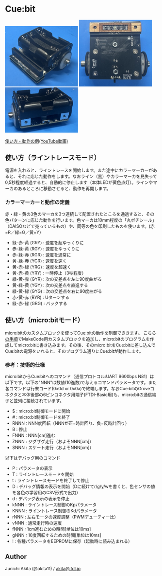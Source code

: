 # Cue:bit

<img src="https://github.com/akita11/Cuebit/blob/main/Cuebit1.jpg" width="240px">

<img src="https://github.com/akita11/Cuebit/blob/main/Cuebit2.jpg" width="240px">

<img src="https://github.com/akita11/Cuebit/blob/main/Cuebit3.jpg" width="240px">

[使い方・動作の例(YouTube動画)](https://youtu.be/czKjS_mCOlM)


## 使い方（ライントレースモード）

電源を入れると、ライントレースを開始します。また途中にカラーマーカーがあると、それに応じた動作をします。なおライン（黒）やカラーマーカを見失って0,5秒程度経過すると、自動的に停止します（本体LEDが黄色点灯）。ラインやマーカのあるところに移動させると、動作を再開します。


### カラーマーカーと動作の定義

赤・緑・黄の3色のマーカを3つ連続して配置されたところを通過すると、その色パターンに応じた動作を行います。色マーカは10mm程度の「丸ポチシール」（DAISOなどで売っているもの）や、同等の色を印刷したものを使います。(赤=R／緑=G／黄=Y）

- 緑-赤-黄 (GRY) : 速度を超ゆっくりに
- 赤-緑-黄 (RGY) : 速度をゆっくりに
- 赤-緑-赤 (RGR) : 速度を通常に
- 黄-緑-赤 (YGR) : 速度を速く
- 黄-赤-緑 (YRG) : 速度を超速く
- 黄-赤-黄 (YRY) : 一時停止（3秒程度）
- 緑-黄-赤 (GYR) : 次の交差点を左に90度曲がる
- 黄-緑-黄 (YGY) : 次の交差点を直進する
- 緑-黄-緑 (GYG) : 次の交差点を右に90度曲がる
- 赤-黄-赤 (RYR) : Uターンする
- 緑-赤-緑 (GRG) : バックする


## 使い方（micro:bitモード）

micro:bitのカスタムブロックを使ってCue:bitの動作を制御でききます。
[こちらの手順](https://docs.google.com/document/d/1bRiQpdVX2RdSoQZLEZQx14lWcuVc2Sd8CT0sPL3RYwU/)でMakeCode用カスタムブロックを追加し、micro:bitのプログラムを作成してmicro:bitに書き込みます。その後、そのmicro:bitをCue:bitに差し込んでCue:bitの電源をいれると、そのプログラム通りにCue:bitが動作します。


### 参考：技術的仕様

micro:bitからCue:bitへのコマンド（通信プロトコル:UART 9600bps N81）は以下です。以下の"NNN"は数値(10進数)で与えるコマンドパラメータです。また各コマンドは行末コード(0x0d or 0x0a)で終端します。なおCue:bitのGroveコネクタと本体後部の6ピンコネクタ用端子(FTDI-Basic用)も、micro:bitの通信端子と並列に接続されています。

- $ : micro:bit制御モードに開始
- \# : micro:bit制御モードを終了
- RNNN : NNN度回転（NNNが正=時計回り、負=反時計回り）
- B : 停止
- FNNN : NNN[cm]進む
- ZNNN : ジグザグ走行（およそNNN[cm]）
- SNNN : スケート走行（およそNNN[cm]）


以下はデバッグ用のコマンド

- P : パラメータの表示
- T : ライントレースモードを開始
- t : ライントレースモードを終了して停止
- D : デバッグ情報の表示を開始（Dに続けてr/g/y/wを書くと、色センサの値を各色の学習用のCSV形式で出力）
- d : デバッグ表示の表示を停止
- kNNN : ライントレース制御のKpパラメータ
- KNNN : ライントレース制御のKdパラメータ
- rNNN : 左右モータの速度調整（PWMデューティー比）
- vNNN : 通常走行時の速度
- fNNN : 1cm進むための時間[単位は10ms]
- gNNN : 10度回転するための時間[単位は10ms]
- ! : 各種パラメータをEEPROMに保存（起動時に読み込まれる）


## Author

Junichi Akita (@akita11) / akita@ifdl.jp

